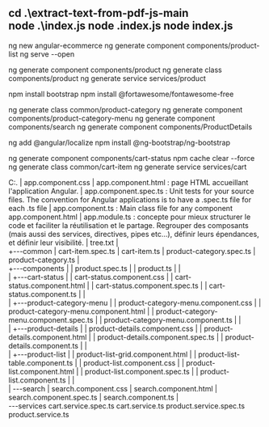 cd .\extract-text-from-pdf-js-main\
node .\index.js
node .index.js
node index.js
----
ng new angular-ecommerce
ng generate component components/product-list
ng serve --open

ng generate component components/product
ng generate class components/product
ng generate service  services/product


npm install bootstrap
npm install @fortawesome/fontawesome-free


ng generate class common/product-category
ng generate component components/product-category-menu
ng generate component components/search
ng generate component components/ProductDetails


ng add @angular/localize
npm install @ng-bootstrap/ng-bootstrap

ng generate component components/cart-status
npm cache clear --force
ng generate class common/cart-item
ng generate service services/cart


C:.
|   app.component.css
|   app.component.html : page HTML accueillant l'application Angular.
|   app.component.spec.ts : Unit tests for your source files. The convention for Angular applications is to have a .spec.ts file for each .ts file
|   app.component.ts : Main class file for any component app.component.html
|   app.module.ts :  concepte pour mieux structurer le code et faciliter la réutilisation et le partage. Regrouper des composants (mais aussi des services, directives, pipes etc...), définir leurs épendances, et définir leur visibilité.
|   tree.txt
|   
+---common
|       cart-item.spec.ts
|       cart-item.ts
|       product-category.spec.ts
|       product-category.ts
|       
+---components
|   |   product.spec.ts
|   |   product.ts
|   |   
|   +---cart-status
|   |       cart-status.component.css
|   |       cart-status.component.html
|   |       cart-status.component.spec.ts
|   |       cart-status.component.ts
|   |       
|   +---product-category-menu
|   |       product-category-menu.component.css
|   |       product-category-menu.component.html
|   |       product-category-menu.component.spec.ts
|   |       product-category-menu.component.ts
|   |       
|   +---product-details
|   |       product-details.component.css
|   |       product-details.component.html
|   |       product-details.component.spec.ts
|   |       product-details.component.ts
|   |       
|   +---product-list
|   |       product-list-grid.component.html
|   |       product-list-table.component.ts
|   |       product-list.component.css
|   |       product-list.component.html
|   |       product-list.component.spec.ts
|   |       product-list.component.ts
|   |       
|   \---search
|           search.component.css
|           search.component.html
|           search.component.spec.ts
|           search.component.ts
|           
\---services
        cart.service.spec.ts
        cart.service.ts
        product.service.spec.ts
        product.service.ts
        
